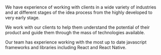 We have experience of working with clients in a wide variety of industries and at different stages of the idea process from the highly developed to very early stage.

We work with our clients to help them understand the potential of their product and guide them through the mass of technologies available.

Our team has experience working with the most up to date javascript frameworks and libraries including React and React Native.
